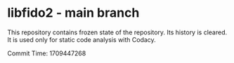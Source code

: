 # libfido2 - main branch

This repository contains frozen state of the repository.
Its history is cleared. It is used only for static code
analysis with Codacy.

Commit Time: 1709447268